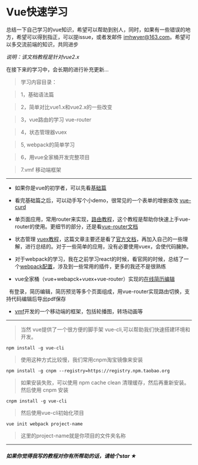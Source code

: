 # Vue快速学习

总结一下自己学习的vue知识，希望可以帮助到别人，同时，如果有一些错误的地方，希望可以得到指正，可以提issue，或者发邮件 imhwyer@163.com。希望可以多交流前端的知识，共同进步

*说明：该文档教程是针对vue2.x*

在接下来的学习中，会长期的进行补充更新...

> 学习内容目录：

> 1，基础语法篇

> 2，简单对比vue1.x和vue2.x的一些改变

> 3，vue路由的学习 vue-router

> 4，状态管理器vuex

> 5, webpack的简单学习

> 6，用vue全家桶开发完整项目

> 7.vmf 移动端框架

-------------------------------------------------------------------------------

* 如果你是vue的初学者，可以先看[基础篇](https://github.com/sprout-echo/vue-course/blob/master/vue-base/vue-base.md)

* 看完基础篇之后，可以动手写个小demo，很常见的一个表单的增删查改 [vue-curd](https://github.com/sprout-echo/vue-course/blob/master/vue-curd/vue-curd.md)

* 单页面应用，常用router来实现，[路由教程](https://github.com/sprout-echo/vue-course/blob/master/vue-router/vue-router.md)，这个教程是帮助你快速上手vue-router的使用。更细节的部分，还是看[vue-router文档](https://router.vuejs.org/)

* 状态管理 [vuex教程](https://github.com/sprout-echo/vue-course/tree/master/vuex/vuex.md)，这篇文章主要还是看了[官方文档](https://vuex.vuejs.org/zh-cn/installation.html)，再加入自己的一些理解，进行总结的。对于一些简单的应用，没有必要使用vuex，会使代码臃肿。

* 对于webpack的学习，我在之前学习react的时候，看官网的时候，总结了一个[webpack配置](https://github.com/sprout-echo/vue-course/tree/master/webpack/webpack.md)，涉及到一些常用的插件，更多的我还不是很熟练

* vue全家桶（vue+webapck+vuex+vue-router）实现的[在线简历编辑](https://github.com/sprout-echo/onlineresume)

   有登录，简历编辑，简历预览等多个页面组成，用vue-router实现路由切换，支持代码编辑后导出pdf保存

* [vmf](https://github.com/sprout-echo/vmf)开发的一个移动端的框架，包括轮播图，转场动画等
------------------------------------------------------------------------------------------------
> 当然 vue提供了一个很方便的脚手架 vue-cli,可以帮助我们快速搭建环境和开发。
```
npm install -g vue-cli
```
> 使用这种方式比较慢，我们常用cnpm淘宝镜像来安装
```
npm install -g cnpm --registry=https://registry.npm.taobao.org
```
> 如果安装失败，可以使用 npm cache clean 清理缓存，然后再重新安装。
然后使用 cnpm 安装 
```
cnpm install -g vue-cli
```
> 然后使用vue-cli初始化项目
```
vue init webpack project-name
```
> 这里的project-name就是你项目的文件夹名称

-------------------------------------------------------------------------

##### 如果你觉得我写的教程对你有所帮助的话，请给个star ★
